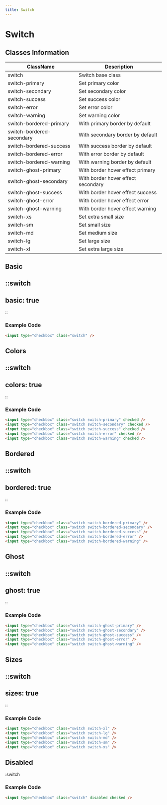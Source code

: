 ```yaml
---
title: Switch
---
```


# Switch

## Classes Information

| ClassName                 | Description                        |
| ------------------------- | ---------------------------------- |
| switch                    | Switch base class                  |
| switch-primary            | Set primary color                  |
| switch-secondary          | Set secondary color                |
| switch-success            | Set success color                  |
| switch-error              | Set error color                    |
| switch-warning            | Set warning color                  |
| switch-bordered-primary   | With primary border by default     |
| switch-bordered-secondary | With secondary border by default   |
| switch-bordered-success   | With success border by default     |
| switch-bordered-error     | With error border by default       |
| switch-bordered-warning   | With warning border by default     |
| switch-ghost-primary      | With border hover effect primary   |
| switch-ghost-secondary    | With border hover effect secondary |
| switch-ghost-success      | With border hover effect success   |
| switch-ghost-error        | With border hover effect error     |
| switch-ghost-warning      | With border hover effect warning   |
| switch-xs                 | Set extra small size               |
| switch-sm                 | Set small size                     |
| switch-md                 | Set medium size                    |
| switch-lg                 | Set large size                     |
| switch-xl                 | Set extra large size               |

## Basic

::switch
---
basic: true
---
::

### Example Code

```html [html]
<input type="checkbox" class="switch" />

```

## Colors

::switch
---
colors: true
---
::

### Example Code

```html [html]
<input type="checkbox" class="switch switch-primary" checked />
<input type="checkbox" class="switch switch-secondary" checked />
<input type="checkbox" class="switch switch-success" checked />
<input type="checkbox" class="switch switch-error" checked />
<input type="checkbox" class="switch switch-warning" checked />
```

## Bordered

::switch
---
bordered: true
---
::

### Example Code

```html [html]
<input type="checkbox" class="switch switch-bordered-primary" />
<input type="checkbox" class="switch switch-bordered-secondary" />
<input type="checkbox" class="switch switch-bordered-success" />
<input type="checkbox" class="switch switch-bordered-error" />
<input type="checkbox" class="switch switch-bordered-warning" />

```

## Ghost

::switch
---
ghost: true
---
::

### Example Code

```html [html]
<input type="checkbox" class="switch switch-ghost-primary" />
<input type="checkbox" class="switch switch-ghost-secondary" />
<input type="checkbox" class="switch switch-ghost-success" />
<input type="checkbox" class="switch switch-ghost-error" />
<input type="checkbox" class="switch switch-ghost-warning" />
```

## Sizes

::switch
---
sizes: true
---
::

### Example Code

```html [html]
<input type="checkbox" class="switch switch-xl" />
<input type="checkbox" class="switch switch-lg" />
<input type="checkbox" class="switch switch-md" />
<input type="checkbox" class="switch switch-sm" />
<input type="checkbox" class="switch switch-xs" />

```

## Disabled

:switch

### Example Code

```html [html]
<input type="checkbox" class="switch" disabled checked />
```
